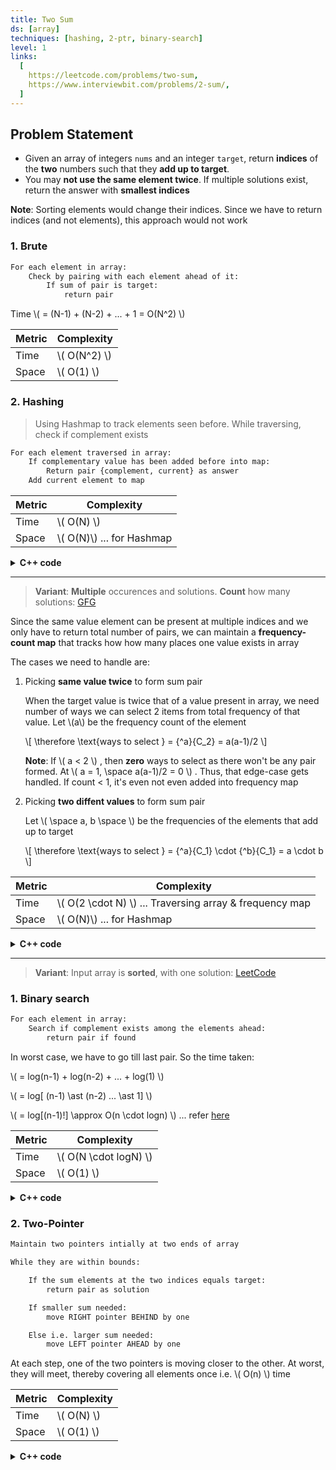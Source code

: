 ```yaml
---
title: Two Sum
ds: [array]
techniques: [hashing, 2-ptr, binary-search]
level: 1
links:
  [
    https://leetcode.com/problems/two-sum,
    https://www.interviewbit.com/problems/2-sum/,
  ]
---
```


## Problem Statement

- Given an array of integers `nums` and an integer `target`, return **indices** of the **two** numbers such that they **add up to target**.
- You may **not use the same element twice**. If multiple solutions exist, return the answer with **smallest indices**

**Note**: Sorting elements would change their indices. Since we have to return indices (and not elements), this approach would not work

### 1. Brute

```txt
For each element in array:
    Check by pairing with each element ahead of it:
        If sum of pair is target:
            return pair
```

Time \\( = (N-1) + (N-2) + ... + 1 = O(N^2) \\)

| Metric | Complexity     |
| ------ | -------------- |
| Time   | \\( O(N^2) \\) |
| Space  | \\( O(1) \\)   |

### 2. Hashing

> Using Hashmap to track elements seen before. While traversing, check if complement exists

```txt
For each element traversed in array:
    If complementary value has been added before into map:
        Return pair {complement, current} as answer
    Add current element to map
```

| Metric | Complexity                  |
| ------ | --------------------------- |
| Time   | \\( O(N) \\)                |
| Space  | \\( O(N)\\) ... for Hashmap |

<details>
<summary><strong>C++ code</strong></summary>

```cpp
vector<int> twoSum(vector<int> &nums, int target)
{
    // {number : index} map
    unordered_map<int, int> ump;
    for (int i = 0; i < nums.size(); i++)
    {
        int curr = nums[i];
        int complement = target - curr;
        // Answer pair FOUND
        if (ump.find(complement) != ump.end())
        {
            return {ump[complement], i };
        }
        // Insert current element into map
        ump.insert({curr, i});
    }
    return {}; // No answer found
}
```

</details>

---

> **Variant**: **Multiple** occurences and solutions. **Count** how many solutions: [GFG](https://www.geeksforgeeks.org/problems/count-pairs-with-given-sum5022/1)

Since the same value element can be present at multiple indices and we only have to return total number of pairs, we can maintain a **frequency-count map** that tracks how how many places one value exists in array

The cases we need to handle are:

1. Picking **same value twice** to form sum pair

   When the target value is twice that of a value present in array, we need number of ways we can select 2 items from total frequency of that value. Let \\(a\\) be the frequency count of the element

   \\[ \therefore \text{ways to select } = {^a}{C_2} = a(a-1)/2 \\]

   **Note**: If \\( a < 2 \\) , then **zero** ways to select as there won't be any pair formed. At \\( a = 1, \space a(a-1)/2 = 0 \\) . Thus, that edge-case gets handled. If count < 1, it's even not even added into frequency map

2. Picking **two diffent values** to form sum pair

   Let \\( \space a, b \space \\) be the frequencies of the elements that add up to target

   \\[ \therefore \text{ways to select } = {^a}{C_1} \cdot {^b}{C_1} = a \cdot b \\]

| Metric | Complexity                                                |
| ------ | --------------------------------------------------------- |
| Time   | \\( O(2 \cdot N) \\) ... Traversing array & frequency map |
| Space  | \\( O(N)\\) ... for Hashmap                               |

<details>
<summary><strong>C++ code</strong></summary>

```cpp
int getPairsCount(int arr[], int n, int target)
{
    // {number : count} map
    unordered_map<int, int> freq;
    // Construct frequency counts over all values present in array
    for (int i = 0; i < n; i++)
    {
        freq[arr[i]]++;
    }
    // Total count of valid pairs
    int ans = 0;
    // Keep traversing and emptying the map
    while (!freq.empty())
    {
        // Take starting entrry of present map
        int curr = freq.begin()->first;

        int f1 = 0, f2 = 0;
        int ways = 0;

        // Case 1: Selecting same value (curr) twice in pair
        if (target == curr * 2)
        {
            if (freq[curr] < 2)
            {
                freq.erase(curr);
                continue;
            }
            f1 = freq[curr];
            ways = f1 * (f1 - 1) / 2;
        }

        // Case 2: Selecting two different values (curr, complement)
        int complement = target - curr;
        else if (freq.find(complement) != freq.end())
        {
            f1 = freq[curr], f2 = freq[complement];
            ways = f1 * f2;
        }

        // Update answer and remove entry
        ans += ways;
        freq.erase(curr);
        freq.erase(complement); // removed if exists
    }
    return ans;
}
```

</details>

---

> **Variant**: Input array is **sorted**, with one solution: [LeetCode](https://leetcode.com/problems/two-sum-ii-input-array-is-sorted/description/)

### 1. Binary search

```txt
For each element in array:
    Search if complement exists among the elements ahead:
        return pair if found
```

In worst case, we have to go till last pair. So the time taken:

\\( = log(n-1) + log(n-2) + ... + log(1) \\)

\\( = log[ (n-1) \ast (n-2) ... \ast 1] \\)

\\( = log[(n-1)!] \approx O(n \cdot logn) \\) ... refer [here](/code-journal/dsa/dsa/algorithm-complexity#asymptotic-notations)

| Metric | Complexity              |
| ------ | ----------------------- |
| Time   | \\( O(N \cdot logN) \\) |
| Space  | \\( O(1) \\)            |

<details>
<summary><strong>C++ code</strong></summary>

```cpp
// Return index if key found, else -1
int binarySearch(vector<int> &arr, int key, int low, int high)
{
    while (low <= high)
    {
        int mid = low + (high - low) / 2;

        // Key found
        if (arr[mid] == key)
            return mid;

        if (arr[mid] < key)
            low = mid + 1;
        else
            high = mid - 1;
    }
    return -1;
}
vector<int> twoSum(vector<int> &nums, int target)
{
    int n = nums.size();
    for (int i = 0; i < n - 1; i++)
    {
        int curr = nums[i];
        int complement = target - curr;

        // Search complement among elements ahead
        int searchResult = binarySearch(nums, complement, i + 1, n - 1);
        if (searchResult != -1)
            return {i, searchResult};
    }
    return {-1, -1}; // No pair found
}
```

</details>

### 2. Two-Pointer

```txt
Maintain two pointers intially at two ends of array

While they are within bounds:

    If the sum elements at the two indices equals target:
        return pair as solution

    If smaller sum needed:
        move RIGHT pointer BEHIND by one

    Else i.e. larger sum needed:
        move LEFT pointer AHEAD by one

```

At each step, one of the two pointers is moving closer to the other. At worst, they will meet, thereby covering all elements once i.e. \\( O(n) \\) time

| Metric | Complexity   |
| ------ | ------------ |
| Time   | \\( O(N) \\) |
| Space  | \\( O(1) \\) |

<details>
<summary><strong>C++ code</strong></summary>

```cpp
vector<int> twoSum(vector<int> &nums, int target)
{
    int n = nums.size();
    int left = 0, right = n - 1;
    while (left < right)
    {
        int currSum = nums[left] + nums[right];
        if (target == currSum)
            return {left, right};

        if (target < currSum)
            right--;
        else
            left++;
    }
    return {-1, -1};
}
```

</details>

